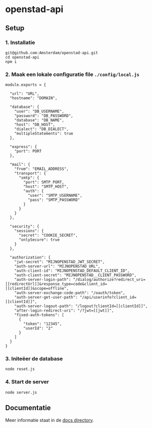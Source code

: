 # openstad-api

## Setup

### 1. Installatie
```
git@github.com:Amsterdam/openstad-api.git
cd openstad-api
npm i
```

### 2. Maak een lokale configuratie file `./config/local.js`
```
module.exports = {

  "url": "URL",
  "hostname": "DOMAIN",

  "database": {
    "user": "DB_USERNAME",
    "password": "DB_PASSWORD",
    "database": "DB_NAME",
    "host": "DB_HOST",
    "dialect": "DB_DIALECT",
    "multipleStatements": true
  },

  "express": {
    "port": PORT
  },

  "mail": {
    "from": "EMAIL_ADDRESS",
    "transport": {
      "smtp": {
        "port": SMTP_PORT,
        "host": "SMTP_HOST",
        "auth": {
          "user": "SMTP_USERNAME",
          "pass": "SMTP_PASSWORD"
        }
      }
    }
  },

  "security": {
    "sessions": {
      "secret": "COOKIE_SECRET",
      "onlySecure": true
    }
  },

  "authorization": {
    "jwt-secret": "MIJNOPENSTAD_JWT_SECRET",
    "auth-server-url": "MIJNOPENSTAD_URL",
    "auth-client-id": "MIJNOPENSTAD_DEFAULT_CLIENT_ID",
    "auth-client-secret": "MIJNOPENSTAD__CLIENT_PASSWORD",
    "auth-server-login-path": "/dialog/authorize?redirect_uri=[[redirectUrl]]&response_type=code&client_id=[[clientId]]&scope=offline",
    "auth-server-exchange-code-path": "/oauth/token",
    "auth-server-get-user-path": "/api/userinfo?client_id=[[clientId]]",
    "auth-server-logout-path": "/logout?clientId=[[clientId]]",
    "after-login-redirect-uri": "/?jwt=[[jwt]]",
    "fixed-auth-tokens": [
      {
        "token": "12345",
        "userId": "2"
      }
    ]
  }
}
```

### 3. Initeëer de database
```
node reset.js
```

### 4. Start de server
```
node server.js
```

## Documentatie

Meer informatie staat in de [docs directory](doc/index.md).
